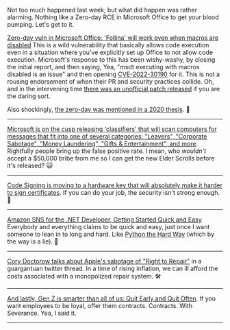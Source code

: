 Not too much happened last week; but what did happen was rather alarming. Nothing like a Zero-day RCE in Microsoft Office to get your blood pumping. Let's get to it.

[Zero-day vuln in Microsoft Office: 'Follina' will work even when macros are disabled](https://www.theregister.com/2022/05/30/follina_microsoft_office_vulnerability/) This is a wild vulnerability that basically allows code execution even in a situation where you've explicitly set up Office to not allow code execution. Microsoft's response to this has been wishy-washy, by closing the initial report, and then saying, Yea, "msdt executing with macros disabled is an issue" and then opening [CVE-2022-30190](https://msrc.microsoft.com/update-guide/en-US/vulnerability/CVE-2022-30190) for it.  This is not a rousing endorsement of when their PR and security practices collide. Oh, and in the intervening time [there was an unofficial patch released](https://www.bleepingcomputer.com/news/security/windows-msdt-zero-day-vulnerability-gets-free-unofficial-patch/) if you are the daring sort.

Also shockingly, [the zero-day was mentioned in a 2020 thesis](https://twitter.com/cyb3rops/status/1531555087629357057). 🤯

<hr />

[Microsoft is on the cusp releasing 'classifiers' that will scan computers for messages that fit into one of several categories: "Leavers", "Corporate Sabotage", "Money Laundering", "Gifts & Entertainment", and more](https://twitter.com/never_released/status/1532718178115145728). Rightfully people bring up the false positive rate. I mean, who <i>wouldn't</i> accept a $50,000 bribe from me so I can get the new Elder Scrolls before it's released?  🙀

<hr />

[Code Signing is moving to a hardware key that will absolutely make it harder to sign certificates](https://twitter.com/daveaglick/status/1532368131477356545).  If you can do your job, the security isn't strong enough. 📵

<hr />

[Amazon SNS for the .NET Developer, Getting Started Quick and Easy](https://twitter.com/rahulpnath/status/1532254733012189184) Everybody and everything claims to be quick and easy, just once I want someone to lean in to long and hard.  Like [Python the Hard Way](https://www.amazon.com/Learn-Python-Hard-Way-Introduction/dp/0321884914) (which by the way is a lie). 🎂

<hr />

[Cory Doctorow talks about Apple's sabotage of "Right to Repair"](https://twitter.com/doctorow/status/1531354587449417730) in a guargantuan twitter thread. In a time of rising inflation, we can ill afford the costs associated with a monopolized repair system. 🛠

<hr />

[And lastly, Gen Z is smarter than all of us: Quit Early and Quit Often](https://twitter.com/richgel999/status/1531345091209613312).  If you want employees to be loyal, offer them contracts.  Contracts. With Severance.   Yea, I said it. 

<hr />

